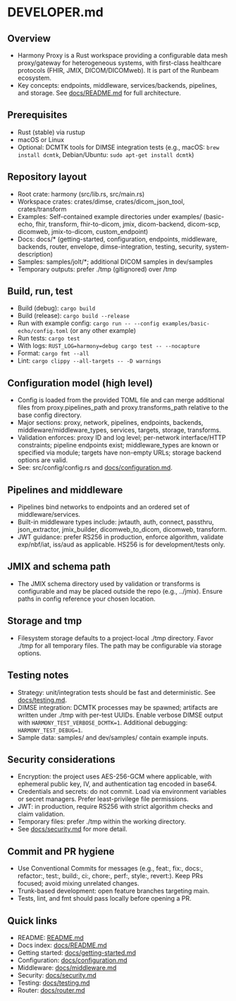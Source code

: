 # DEVELOPER.md

## Overview
- Harmony Proxy is a Rust workspace providing a configurable data mesh proxy/gateway for heterogeneous systems, with first-class healthcare protocols (FHIR, JMIX, DICOM/DICOMweb). It is part of the Runbeam ecosystem.
- Key concepts: endpoints, middleware, services/backends, pipelines, and storage. See [docs/README.md](docs/README.md) for full architecture.

## Prerequisites
- Rust (stable) via rustup
- macOS or Linux
- Optional: DCMTK tools for DIMSE integration tests (e.g., macOS: `brew install dcmtk`, Debian/Ubuntu: `sudo apt-get install dcmtk`)

## Repository layout
- Root crate: harmony (src/lib.rs, src/main.rs)
- Workspace crates: crates/dimse, crates/dicom_json_tool, crates/transform
- Examples: Self-contained example directories under examples/ (basic-echo, fhir, transform, fhir-to-dicom, jmix, dicom-backend, dicom-scp, dicomweb, jmix-to-dicom, custom_endpoint)
- Docs: docs/* (getting-started, configuration, endpoints, middleware, backends, router, envelope, dimse-integration, testing, security, system-description)
- Samples: samples/jolt/*; additional DICOM samples in dev/samples
- Temporary outputs: prefer ./tmp (gitignored) over /tmp

## Build, run, test
- Build (debug): `cargo build`
- Build (release): `cargo build --release`
- Run with example config: `cargo run -- --config examples/basic-echo/config.toml` (or any other example)
- Run tests: `cargo test`
- With logs: `RUST_LOG=harmony=debug cargo test -- --nocapture`
- Format: `cargo fmt --all`
- Lint: `cargo clippy --all-targets -- -D warnings`

## Configuration model (high level)
- Config is loaded from the provided TOML file and can merge additional files from proxy.pipelines_path and proxy.transforms_path relative to the base config directory.
- Major sections: proxy, network, pipelines, endpoints, backends, middleware/middleware_types, services, targets, storage, transforms.
- Validation enforces: proxy ID and log level; per-network interface/HTTP constraints; pipeline endpoints exist; middleware_types are known or specified via module; targets have non-empty URLs; storage backend options are valid.
- See: src/config/config.rs and [docs/configuration.md](docs/configuration.md).

## Pipelines and middleware
- Pipelines bind networks to endpoints and an ordered set of middleware/services.
- Built-in middleware types include: jwtauth, auth, connect, passthru, json_extractor, jmix_builder, dicomweb_to_dicom, dicomweb, transform.
- JWT guidance: prefer RS256 in production, enforce algorithm, validate exp/nbf/iat, iss/aud as applicable. HS256 is for development/tests only.

## JMIX and schema path
- The JMIX schema directory used by validation or transforms is configurable and may be placed outside the repo (e.g., ../jmix). Ensure paths in config reference your chosen location.

## Storage and tmp
- Filesystem storage defaults to a project-local ./tmp directory. Favor ./tmp for all temporary files. The path may be configurable via storage options.

## Testing notes
- Strategy: unit/integration tests should be fast and deterministic. See [docs/testing.md](docs/testing.md).
- DIMSE integration: DCMTK processes may be spawned; artifacts are written under ./tmp with per-test UUIDs. Enable verbose DIMSE output with `HARMONY_TEST_VERBOSE_DCMTK=1`. Additional debugging: `HARMONY_TEST_DEBUG=1`.
- Sample data: samples/ and dev/samples/ contain example inputs.

## Security considerations
- Encryption: the project uses AES-256-GCM where applicable, with ephemeral public key, IV, and authentication tag encoded in base64.
- Credentials and secrets: do not commit. Load via environment variables or secret managers. Prefer least-privilege file permissions.
- JWT: in production, require RS256 with strict algorithm checks and claim validation.
- Temporary files: prefer ./tmp within the working directory.
- See [docs/security.md](docs/security.md) for more detail.

## Commit and PR hygiene
- Use Conventional Commits for messages (e.g., feat:, fix:, docs:, refactor:, test:, build:, ci:, chore:, perf:, style:, revert:). Keep PRs focused; avoid mixing unrelated changes.
- Trunk-based development: open feature branches targeting main.
- Tests, lint, and fmt should pass locally before opening a PR.

## Quick links
- README: [README.md](README.md)
- Docs index: [docs/README.md](docs/README.md)
- Getting started: [docs/getting-started.md](docs/getting-started.md)
- Configuration: [docs/configuration.md](docs/configuration.md)
- Middleware: [docs/middleware.md](docs/middleware.md)
- Security: [docs/security.md](docs/security.md)
- Testing: [docs/testing.md](docs/testing.md)
- Router: [docs/router.md](docs/router.md)
